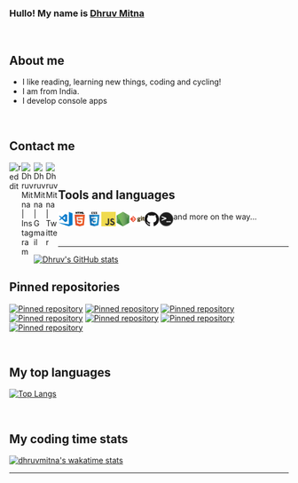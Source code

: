 ### Hullo! My name is [Dhruv Mitna](https://github.com/DhruvMitna)

<br />

## About me

- I like reading, learning new things, coding and cycling!
- I am from India.
- I develop console apps

<br />

## Contact me

[<img align="left" alt="reddit" width="22px" src="https://cdn.jsdelivr.net/npm/simple-icons@5.9.0/icons/reddit.svg" />](https://reddit.com/u/DhruvMitna)
[<img align="left" alt="DhruvMitna | Instagram" width="22px" src="https://cdn.jsdelivr.net/npm/simple-icons@5.9.0/icons/instagram.svg" />](https://www.instagram.com/d.h.r.u.v.69/)
[<img align="left" alt="DhruvMitna | Gmail" width="22px" src="https://cdn.jsdelivr.net/npm/simple-icons@5.9.0/icons/gmail.svg" />](https://mail.google.com/mail/u/0/#inbox?compose=CllgCJlFDPjphDrXTWtRdgFxlSMDbWbJkPMhGmHBVQhplMxQfpJNNbNPfFMGmLlxmzsNXkMVpPL)
[<img align="left" alt="DhruvMitna | Twitter" width="22px" src="https://cdn.jsdelivr.net/npm/simple-icons@5.9.0/icons/twitter.svg" />](https://twitter.com/DhruvMitna)

<br />

## Tools and languages

[<img align="left" alt="Visual Studio Code" width="26px" src="https://raw.githubusercontent.com/github/explore/80688e429a7d4ef2fca1e82350fe8e3517d3494d/topics/visual-studio-code/visual-studio-code.png" />](https://code.visualstudio.com)
[<img align="left" alt="HTML5" width="26px" src="https://raw.githubusercontent.com/github/explore/80688e429a7d4ef2fca1e82350fe8e3517d3494d/topics/html/html.png" />](https://www.w3schools.com/html/)
[<img align="left" alt="CSS3" width="26px" src="https://raw.githubusercontent.com/github/explore/80688e429a7d4ef2fca1e82350fe8e3517d3494d/topics/css/css.png" />](https://www.w3schools.com/css/)
[<img align="left" alt="JavaScript" width="26px" src="https://raw.githubusercontent.com/github/explore/80688e429a7d4ef2fca1e82350fe8e3517d3494d/topics/javascript/javascript.png" />](https://www.w3schools.com/js/)
[<img align="left" alt="Node.js" width="26px" src="https://raw.githubusercontent.com/github/explore/80688e429a7d4ef2fca1e82350fe8e3517d3494d/topics/nodejs/nodejs.png" />](https://nodejs.org)
[<img align="left" alt="Git" width="26px" src="https://raw.githubusercontent.com/github/explore/80688e429a7d4ef2fca1e82350fe8e3517d3494d/topics/git/git.png" />](git-scm.com)
[<img align="left" alt="GitHub" width="26px" src="https://raw.githubusercontent.com/github/explore/78df643247d429f6cc873026c0622819ad797942/topics/github/github.png" />](https://github.com)
[<img align="left" alt="Terminal" width="26px" src="https://raw.githubusercontent.com/github/explore/80688e429a7d4ef2fca1e82350fe8e3517d3494d/topics/terminal/terminal.png" />](git-scm.com)
and more on the way...

<br />

---

[![Dhruv's GitHub stats](https://github-readme-stats.vercel.app/api?username=dhruvmitna&count_private=true&show_icons=true&theme=radical&hide_border=true&include_all_commits=true&custom_title=stats)](https://github.com/anuraghazra/github-readme-stats)

## Pinned repositories

[![Pinned repository](https://github-readme-stats.vercel.app/api/pin/?username=dhruvmitna&repo=password-generator&theme=radical&show_owner=true&hide_border=true)](https://github.com/DhruvMitna/password-generator)
[![Pinned repository](https://github-readme-stats.vercel.app/api/pin/?username=dhruvmitna&repo=blackjack&theme=radical&show_owner=true&hide_border=true)](https://github.com/DhruvMitna/blackjack)
[![Pinned repository](https://github-readme-stats.vercel.app/api/pin/?username=dhruvmitna&repo=guess-the-number&theme=radical&show_owner=true&hide_border=true)](https://github.com/DhruvMitna/guess-the-number)
[![Pinned repository](https://github-readme-stats.vercel.app/api/pin/?username=dhruvmitna&repo=combination-finder&theme=radical&show_owner=true&hide_border=true)](https://github.com/DhruvMitna/combination-finder)
[![Pinned repository](https://github-readme-stats.vercel.app/api/pin/?username=dhruvmitna&repo=spammer&theme=radical&show_owner=true&hide_border=true)](https://github.com/DhruvMitna/spammer)
[![Pinned repository](https://github-readme-stats.vercel.app/api/pin/?username=dhruvmitna&repo=rootfolder-template&theme=radical&show_owner=true&hide_border=true)](https://github.com/DhruvMitna/rootfolder-template)
[![Pinned repository](https://github-readme-stats.vercel.app/api/pin/?username=dhruvmitna&repo=randoms&theme=radical&show_owner=true&hide_border=true)](https://github.com/DhruvMitna/randoms)

<br />

## My top languages

[![Top Langs](https://github-readme-stats.vercel.app/api/top-langs/?username=dhruvmitna&theme=radical&hide_border=true&layout=compact)](https://github.com/anuraghazra/github-readme-stats)

<br />

## My coding time stats

[![dhruvmitna's wakatime stats](https://github-readme-stats.vercel.app/api/wakatime?username=dhruvmitna&hide_progress=true&layout=compact&theme=radical&hide_border=true)](https://github.com/anuraghazra/github-readme-stats)

---
